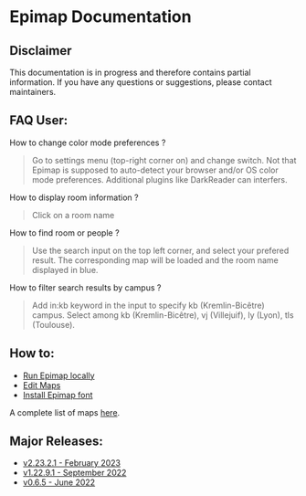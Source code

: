 # Epimap Documentation

## Disclaimer

This documentation is in progress and therefore contains partial information. If you have any questions or suggestions, please contact maintainers.


## FAQ User:

How to change color mode preferences ?
> Go to settings menu (top-right corner on) and change switch. Not that Epimap is supposed to auto-detect your browser and/or OS color mode preferences. Additional plugins like DarkReader can interfers.

How to display room information ?
> Click on a room name

How to find room or people ?
> Use the search input on the top left corner, and select your prefered result. The corresponding map will be loaded and the room name displayed in blue.

How to filter search results by campus ?
> Add in:kb keyword in the input to specify kb (Kremlin-Bicêtre) campus. Select among kb (Kremlin-Bicêtre), vj (Villejuif), ly (Lyon), tls (Toulouse).

## How to:

- [Run Epimap locally](how-to.md#run-epimap-on-your-machine)
- [Edit Maps](map-contributing.md)
- [Install Epimap font](how-to.md#use-epimap-font)

A complete list of maps [here](map-list.md).

## Major Releases:

- [v2.23.2.1 - February 2023]()
- [v1.22.9.1 - September 2022](releases/2022-09.md)
- [v0.6.5 - June 2022](releases/2022-06.md)